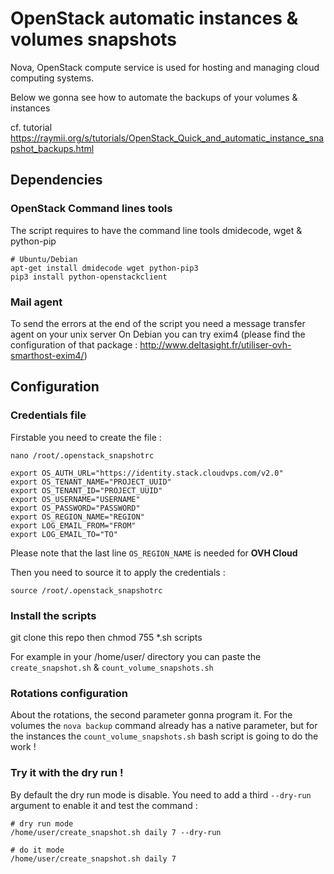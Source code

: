 # OpenStack automatic instances & volumes snapshots
Nova, OpenStack compute service is used for hosting and managing cloud computing systems.

Below we gonna see how to automate the backups of your volumes & instances

cf. tutorial
https://raymii.org/s/tutorials/OpenStack_Quick_and_automatic_instance_snapshot_backups.html

## Dependencies
### OpenStack Command lines tools

The script requires to have the command line tools dmidecode, wget & python-pip

```
# Ubuntu/Debian
apt-get install dmidecode wget python-pip3
pip3 install python-openstackclient
```

### Mail agent
To send the errors at the end of the script you need a message transfer agent on your unix server
On Debian you can try exim4 (please find the configuration of that package : http://www.deltasight.fr/utiliser-ovh-smarthost-exim4/)

## Configuration
### Credentials file
Firstable you need to create the file :

```
nano /root/.openstack_snapshotrc

export OS_AUTH_URL="https://identity.stack.cloudvps.com/v2.0"
export OS_TENANT_NAME="PROJECT_UUID"
export OS_TENANT_ID="PROJECT_UUID"
export OS_USERNAME="USERNAME"
export OS_PASSWORD="PASSWORD"
export OS_REGION_NAME="REGION"
export LOG_EMAIL_FROM="FROM"
export LOG_EMAIL_TO="TO"
```
Please note that the last line `OS_REGION_NAME` is needed for **OVH Cloud**

Then you need to source it to apply the credentials :

```
source /root/.openstack_snapshotrc
```

### Install the scripts

git clone this repo then chmod 755 *.sh scripts

For example in your /home/user/ directory you can paste the `create_snapshot.sh` & `count_volume_snapshots.sh`

### Rotations configuration
About the rotations, the second parameter gonna program it.
For the volumes the `nova backup` command already has a native parameter, but for the instances the `count_volume_snapshots.sh` bash script is going to do the work !

### Try it with the dry run !
By default the dry run mode is disable. You need to add a third `--dry-run` argument to enable it and test the command :

```
# dry run mode
/home/user/create_snapshot.sh daily 7 --dry-run

# do it mode
/home/user/create_snapshot.sh daily 7
```
